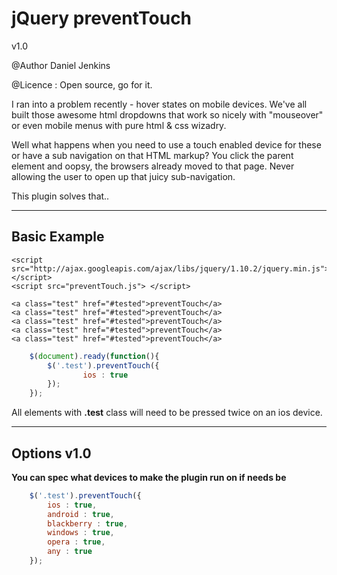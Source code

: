 jQuery preventTouch
===========
<p>v1.0</p>
<p>@Author Daniel Jenkins</p>
<p>@Licence : Open source, go for it.</p>

I ran into a problem recently - hover states on mobile devices. We've all built those awesome html dropdowns that work so nicely with "mouseover" or even mobile menus with pure html & css wizadry. 

Well what happens when you need to use a touch enabled device for these or have a sub navigation on that HTML markup? You click the parent element and oopsy, the browsers already moved to that page. Never allowing the user to open up that juicy sub-navigation.

This plugin solves that..

--------------------
Basic Example
--------------------


	<script src="http://ajax.googleapis.com/ajax/libs/jquery/1.10.2/jquery.min.js"></script>
	<script src="preventTouch.js"> </script>

	<a class="test" href="#tested">preventTouch</a>
	<a class="test" href="#tested">preventTouch</a>
	<a class="test" href="#tested">preventTouch</a>
	<a class="test" href="#tested">preventTouch</a>
	<a class="test" href="#tested">preventTouch</a>


```javascript
	$(document).ready(function(){
		$('.test').preventTouch({
				ios : true
		});
	});
```

All elements with <b>.test</b> class will need to be pressed twice on an ios device.

--------------------
Options v1.0
--------------------

<b> You can spec what devices to make the plugin run on if needs be </b>

```javascript
	$('.test').preventTouch({
		ios : true,
		android : true,
		blackberry : true,
		windows : true,
		opera : true,
		any : true
	});
```
